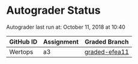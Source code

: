 # Autograder Status
Autograder last run at: October 11, 2018 at 10:40

| GitHub ID | Assignment | Graded Branch |
|-----------|------------|---------------|
| Wertops | a3 | [graded-efea11](https://github.com/Fall2018COMP401-001/a3-Wertops/tree/graded-efea11) | 
